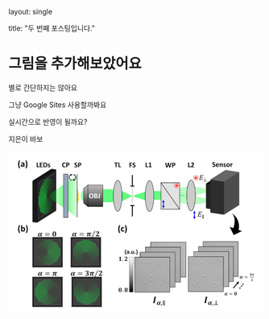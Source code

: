 layout: single

title: "두 번째 포스팅입니다."

# 그림을 추가해보았어요

별로 간단하지는 않아요

그냥 Google Sites 사용할까봐요



실시간으로 반영이 될까요?

지은이 바보

![testimg](../images/2022-08-06-new/testimg.png)